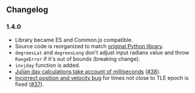## Changelog

### 1.4.0

- Library became ES and Common.js compatible.
- Source code is reorganized to match [original Python library](https://pypi.python.org/pypi/sgp4/).
- `degreesLat` and `degreesLong` don't adjust input radians value and throw `RangeError` if it's out of bounds
(breaking change).
- `invjday` function is added.
- [Julian day calculations take account of milliseconds](https://github.com/shashwatak/satellite-js/issues/31)
([#38](https://github.com/shashwatak/satellite-js/pull/38)).
- [Incorrect position and velocity bug](https://github.com/shashwatak/satellite-js/issues/26) for times not close to
TLE epoch is fixed ([#37](https://github.com/shashwatak/satellite-js/pull/37)).

